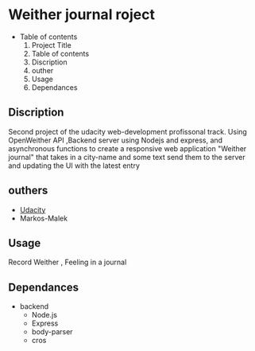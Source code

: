# Weither journal roject

- Table of contents
  1. Project Title
  2. Table of contents
  3. Discription
  4. outher
  5. Usage
  6. Dependances

## Discription

Second project of the udacity web-development profissonal track.
Using OpenWeither API ,Backend server using Nodejs and express, and asynchronous functions to create a responsive web application "Weither journal" that takes in a city-name and some text send them to the server and updating the UI with the latest entry

## outhers

- [Udacity](www.udacity.com)
- Markos-Malek

## Usage

Record Weither , Feeling in a journal

## Dependances

- backend
  - Node.js
  - Express
  - body-parser
  - cros
